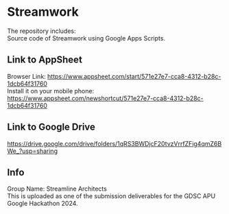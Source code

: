 # Streamwork
The repository includes:
<br>Source code of Streamwork using Google Apps Scripts.

## Link to AppSheet
Browser Link: https://www.appsheet.com/start/571e27e7-cca8-4312-b28c-1dcb64f31760
<br>Install it on your mobile phone: https://www.appsheet.com/newshortcut/571e27e7-cca8-4312-b28c-1dcb64f31760

## Link to Google Drive
https://drive.google.com/drive/folders/1qRS3BWDjcF20tvzVrrfZFig4qmZ6BWe_?usp=sharing

## Info
Group Name: Streamline Architects
<br>This is uploaded as one of the submission deliverables for the GDSC APU Google Hackathon 2024.
